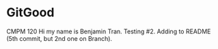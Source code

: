 # GitGood
CMPM 120
Hi my name is Benjamin Tran.
Testing #2.
Adding to README (5th commit, but 2nd one on Branch).
